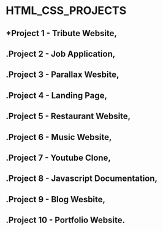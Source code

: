 # HTML_CSS_PROJECTS
## *Project 1 - Tribute Website,
## .Project 2 - Job Application,
## .Project 3 - Parallax Wesbite,
## .Project 4 - Landing Page,
## .Project 5 - Restaurant Website,
## .Project 6 - Music Website,
## .Project 7 - Youtube Clone,
## .Project 8 - Javascript Documentation,
## .Project 9 - Blog Wesbite,
## .Project 10 - Portfolio Website.
